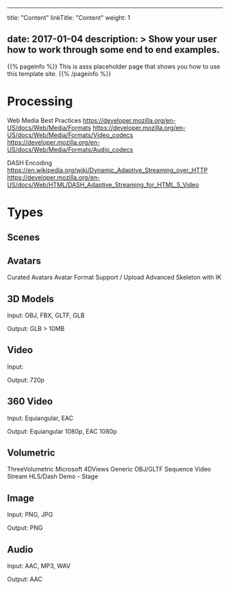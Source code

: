 
---
title: "Content"
linkTitle: "Content"
weight: 1


date: 2017-01-04
description: >
  Show your user how to work through some end to end examples.
---

{{% pageinfo %}}
This is asss placeholder page that shows you how to use this template site.
{{% /pageinfo %}}

# Processing

Web Media Best Practices
https://developer.mozilla.org/en-US/docs/Web/Media/Formats
https://developer.mozilla.org/en-US/docs/Web/Media/Formats/Video_codecs
https://developer.mozilla.org/en-US/docs/Web/Media/Formats/Audio_codecs

DASH Encoding
https://en.wikipedia.org/wiki/Dynamic_Adaptive_Streaming_over_HTTP
https://developer.mozilla.org/en-US/docs/Web/HTML/DASH_Adaptive_Streaming_for_HTML_5_Video

# Types

## Scenes

## Avatars
Curated Avatars
Avatar Format Support / Upload
Advanced Skeleton with IK

## 3D Models
Input:		OBJ, FBX, GLTF, GLB

Output:	GLB 				> 10MB

## Video
Input:		

Output:	720p

## 360 Video
Input:		Equiangular, EAC

Output:	Equiangular 1080p, EAC 1080p

## Volumetric
ThreeVolumetric
Microsoft
4DViews
Generic OBJ/GLTF Sequence
Video Stream HLS/Dash
Demo - Stage

## Image
Input:		PNG, JPG

Output:	PNG			

## Audio
Input: 	AAC, MP3, WAV

Output:	AAC
